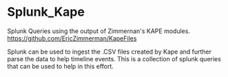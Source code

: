 # Splunk_Kape
Splunk Queries using the output of Zimmernan's KAPE modules.
https://github.com/EricZimmerman/KapeFiles


Splunk can be used to ingest the .CSV files created by Kape and further parse the data to help timeline events. This is a collection of splunk queries that can be used to help in this effort.
